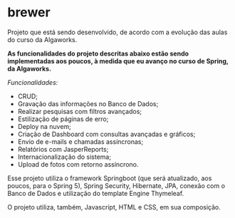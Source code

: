 # brewer

Projeto que está sendo desenvolvido, de acordo com a evolução das aulas do curso da Algaworks.

**As funcionalidades do projeto descritas abaixo estão sendo implementadas aos poucos, à medida que eu avanço no curso de Spring, da Algaworks.**

*Funcionalidades:*
- CRUD;
- Gravação das informações no Banco de Dados;
- Realizar pesquisas com filtros avançados;
- Estilização de páginas de erro;
- Deploy na nuvem;
- Criação de Dashboard com consultas avançadas e gráficos;
- Envio de e-mails e chamadas assíncronas;
- Relatórios com JasperReports;
- Internacionalização do sistema;
- Upload de fotos com retorno assíncrono.


Esse projeto utiliza o framework Springboot (que será atualizado, aos poucos, para o Spring 5), Spring Security, Hibernate, JPA, conexão com o Banco de Dados e utilização do template Engine Thymeleaf.

O projeto utiliza, também, Javascript, HTML e CSS, em sua composição.
